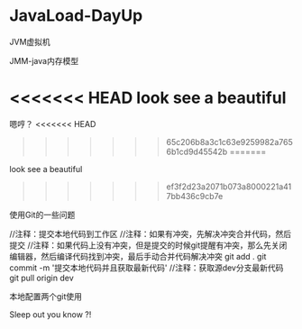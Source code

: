 # JavaLoad-DayUp
JVM虚拟机

JMM-java内存模型

<<<<<<< HEAD
look see a beautiful
=======
嗯哼？
<<<<<<< HEAD
>>>>>>> 65c206b8a3c1c63e9259982a7656b1cd9d45542b
=======

look see a beautiful
>>>>>>> ef3f2d23a2071b073a8000221a417bb436c9cb7e

使用Git的一些问题

//注释：提交本地代码到工作区
//注释：如果有冲突，先解决冲突合并代码，然后提交
//注释：如果代码上没有冲突，但是提交的时候git提醒有冲突，那么先关闭编辑器，然后编译代码找到冲突，最后手动合并代码解决冲突
git add .
git commit -m '提交本地代码并且获取最新代码'
//注释：获取源dev分支最新代码
git pull origin dev

本地配置两个git使用

Sleep out you know ?!